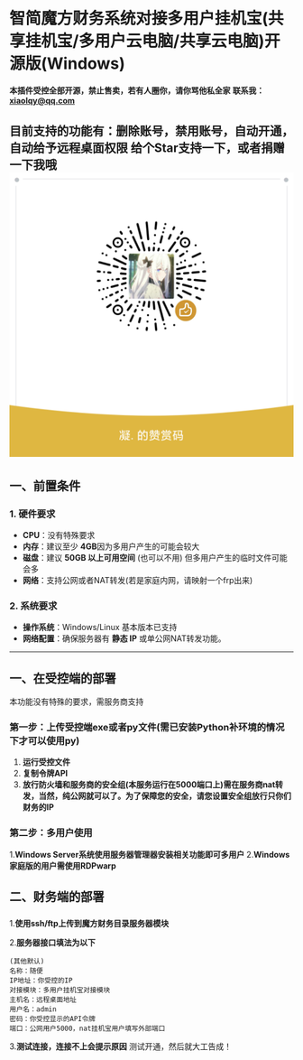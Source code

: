 # 智简魔方财务系统对接多用户挂机宝(共享挂机宝/多用户云电脑/共享云电脑)开源版(Windows)

**本插件受控全部开源，禁止售卖，若有人圈你，请你骂他私全家**
**联系我：xiaolqy@qq.com**

**目前支持的功能有：删除账号，禁用账号，自动开通，自动给予远程桌面权限**
给个Star支持一下，或者捐赠一下我哦
![捐赠](./mm_reward_qrcode_1753005758106.png)
---

## 一、前置条件

### 1. 硬件要求
- **CPU**：没有特殊要求
- **内存**：建议至少 **4GB**因为多用户产生的可能会较大
- **磁盘**：建议 **50GB 以上可用空间** (也可以不用) 但多用户产生的临时文件可能会多
- **网络**：支持公网或者NAT转发(若是家庭内网，请映射一个frp出来)

### 2. 系统要求
- **操作系统**：Windows/Linux 基本版本已支持
- **网络配置**：确保服务器有 **静态 IP** 或单公网NAT转发功能。

---

## 一、在受控端的部署

本功能没有特殊的要求，需服务商支持

### 第一步：上传受控端exe或者py文件(需已安装Python补环境的情况下才可以使用py)

1. **运行受控文件**
2. **复制令牌API**
3. **放行防火墙和服务商的安全组(本服务运行在5000端口上)需在服务商nat转发，当然，纯公网就可以了。为了保障您的安全，请您设置安全组放行只你们财务的IP**
  ### 第二步：多用户使用
  1.**Windows Server系统使用服务器管理器安装相关功能即可多用户**
  2.**Windows家庭版的用户需使用RDPwarp**

## 二、财务端的部署
###
1.**使用ssh/ftp上传到魔方财务目录服务器模块**

2.**服务器接口填法为以下**
```
(其他默认)
名称：随便
IP地址：你受控的IP
对接模块：多用户挂机宝对接模块
主机名：远程桌面地址
用户名：admin
密码：你受控显示的API令牌
端口：公网用户5000，nat挂机宝用户填写外部端口
```
3.**测试连接，连接不上会提示原因**
测试开通，然后就大工告成！

   
   
